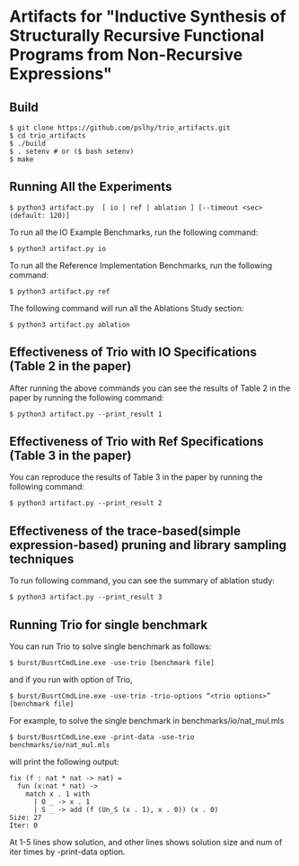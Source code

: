 # Artifacts for "Inductive Synthesis of Structurally Recursive Functional Programs from Non-Recursive Expressions"

## Build
```
$ git clone https://github.com/pslhy/trio_artifacts.git
$ cd trio_artifacts
$ ./build
$ . setenv # or ($ bash setenv)
$ make
```

## Running All the Experiments
```
$ python3 artifact.py  [ io | ref | ablation ] [--timeout <sec> (default: 120)]
```
To run all the IO Example Benchmarks, run the following command:
```
$ python3 artifact.py io
```
To run all the Reference Implementation Benchmarks, run the following command:
```
$ python3 artifact.py ref
```

The following command will run all the Ablations Study section:
```
$ python3 artifact.py ablation
```

## Effectiveness of Trio with IO Specifications (Table 2 in the paper)
After running the above commands you can see the results of Table 2 in the paper by running the following command:
```
$ python3 artifact.py --print_result 1
```
## Effectiveness of Trio with Ref Specifications (Table 3 in the paper)
You can reproduce the results of Table 3 in the paper by running the following command:
```
$ python3 artifact.py --print_result 2
```
## Effectiveness of the trace-based(simple expression-based) pruning and library sampling techniques
To run following command, you can see the summary of ablation study:
```
$ python3 artifact.py --print_result 3
```

## Running Trio for single benchmark
You can run Trio to solve single benchmark as follows:
```
$ burst/BusrtCmdLine.exe -use-trio [benchmark file]
```
and if you run with option of Trio,

```
$ burst/BusrtCmdLine.exe -use-trio -trio-options “<trio options>” [benchmark file]
```

For example, to solve the single benchmark in benchmarks/io/nat_mul.mls
```
$ burst/BusrtCmdLine.exe -print-data -use-trio benchmarks/io/nat_mul.mls
```
will print the following output:
```
fix (f : nat * nat -> nat) =
  fun (x:nat * nat) ->
    match x . 1 with
      | O _ -> x . 1
      | S _ -> add (f (Un_S (x . 1), x . 0)) (x . 0)
Size: 27
Iter: 0
```
At 1-5 lines show solution, and other lines shows solution size and num of iter times by -print-data option.


